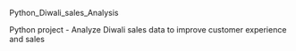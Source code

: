 Python_Diwali_sales_Analysis

Python project - Analyze Diwali sales data to improve customer experience and sales
